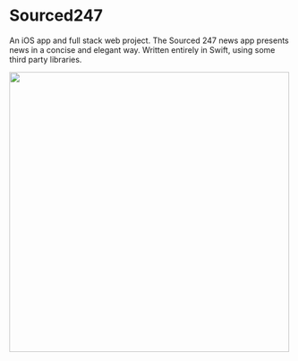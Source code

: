 # Sourced247

An iOS app and full stack web project. The Sourced 247 news app presents news in a concise and elegant way. Written entirely in Swift, using some third party libraries.


<img src="sourcedAppDemo.png" width="500"/>
